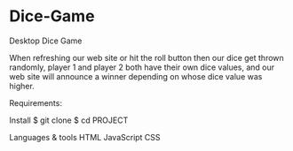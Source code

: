 # Dice-Game
Desktop Dice Game 

When refreshing our web site or hit the roll button then our dice get thrown randomly,
player 1 and player 2
both have their own dice values, and our web site will announce a winner depending on whose dice value was higher.


Requirements:



Install
$ git clone 
$ cd PROJECT




Languages & tools
HTML
JavaScript
CSS
